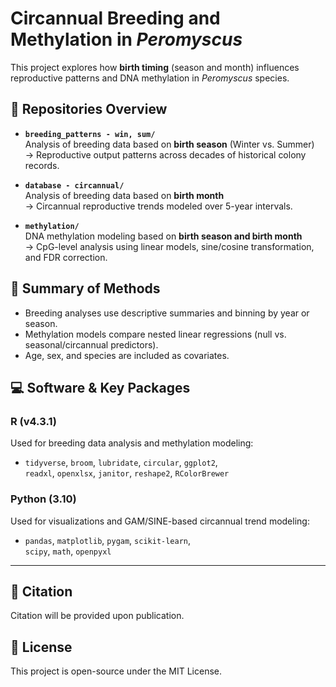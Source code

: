 # Circannual Breeding and Methylation in *Peromyscus*

This project explores how **birth timing** (season and month) influences reproductive patterns and DNA methylation in *Peromyscus* species.

## 📂 Repositories Overview

- **`breeding_patterns - win, sum/`**  
  Analysis of breeding data based on **birth season** (Winter vs. Summer)  
  → Reproductive output patterns across decades of historical colony records.

- **`database - circannual/`**  
  Analysis of breeding data based on **birth month**  
  → Circannual reproductive trends modeled over 5-year intervals.

- **`methylation/`**  
  DNA methylation modeling based on **birth season and birth month**  
  → CpG-level analysis using linear models, sine/cosine transformation, and FDR correction.

## 🧪 Summary of Methods

- Breeding analyses use descriptive summaries and binning by year or season.
- Methylation models compare nested linear regressions (null vs. seasonal/circannual predictors).
- Age, sex, and species are included as covariates.

## 💻 Software & Key Packages

### R (v4.3.1)
Used for breeding data analysis and methylation modeling:

- `tidyverse`, `broom`, `lubridate`, `circular`, `ggplot2`,  
  `readxl`, `openxlsx`, `janitor`, `reshape2`, `RColorBrewer`

### Python (3.10)
Used for visualizations and GAM/SINE-based circannual trend modeling:

- `pandas`, `matplotlib`, `pygam`, `scikit-learn`,  
  `scipy`, `math`, `openpyxl`

---
## 📎 Citation

Citation will be provided upon publication.

## 🔗 License

This project is open-source under the MIT License.
